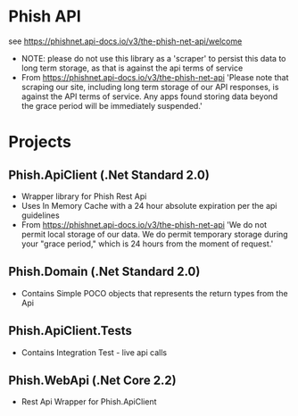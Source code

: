 # Phish API
see https://phishnet.api-docs.io/v3/the-phish-net-api/welcome
- NOTE: please do not use this library as a 'scraper' to persist this data to long term storage, as that is against the api terms of service
- From https://phishnet.api-docs.io/v3/the-phish-net-api 'Please note that scraping our site, including long term storage of our API responses, is against the API terms of service. Any apps found storing data beyond the grace period will be immediately suspended.'
# Projects

## Phish.ApiClient (.Net Standard 2.0)
- Wrapper library for Phish Rest Api
- Uses In Memory Cache with a 24 hour absolute expiration per the api guidelines
- From https://phishnet.api-docs.io/v3/the-phish-net-api 'We do not permit local storage of our data. We do permit temporary storage during your "grace period," which is 24 hours from the moment of request.'

## Phish.Domain (.Net Standard 2.0)
- Contains Simple POCO objects that represents the return types from the Api

## Phish.ApiClient.Tests
- Contains Integration Test - live api calls

## Phish.WebApi (.Net Core 2.2)
- Rest Api Wrapper for Phish.ApiClient